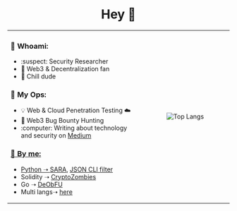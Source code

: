 <!-- ### Hi there 👋 -->

<!--
<div id="header" align="center">
  <img src="https://media.giphy.com/media/gjrYDwbjnK8x36xZIO/giphy.gif" width="300"/>
</div>
<div align='center'>
  <img src="https://img.shields.io/badge/-TryHackMe-%23212C42?style=for-the-badge&logo=tryhackme&logoColor=white" />
  <img src="https://img.shields.io/badge/-HackTheBox-%239FEF00?style=for-the-badge&logo=hackthebox&logoColor=white" />
  <img src="https://img.shields.io/badge/-Intigriti-%23161A36?style=for-the-badge&logo=intigriti&logoColor=white" />
  <img src="https://img.shields.io/badge/-HackerOne-%23494649?style=for-the-badge&logo=hackerone&logoColor=white" />
</div>
<div id="badges" align="center">
  <a href="https://www.linkedin.com/">
    <img src="https://img.shields.io/badge/LinkedIn-blue?style=for-the-badge&logo=linkedin&logoColor=white" alt="LinkedIn Badge"/>
  </a>
</div>
<div align="center">
<img src="https://www.hackthebox.eu/badge/image/1475593" alt="Hack The Box Badge" hspace="20" />
</div>-->
<h1 align='center'>Hey 👋</h1>
<div align="center">
  <table style="border: none; border-collapse: collapse;">
    <tr>
      <td valign="bottom" width="60%" style="border: none;">
  <h3>💽 Whoami:</h3>
  <ul>
    <li>:suspect: Security Researcher</li>
    <li>🧬 Web3 & Decentralization fan</li>
    <li>🤙 Chill dude</li>
  </ul>
  
  <h3>🧠 My Ops:</h3>
  <ul>
    <li>💡 Web & Cloud Penetration Testing ☁️</li>
    <li>&#128270; Web3 Bug Bounty Hunting </li>
    <li>:computer: Writing about technology and security on <a href='https://medium.com/@k0d3-n-r011a'>Medium</</li>
  </ul>
  
  <h3>💾 By me:</h3>
  <ul>
    <li>Python ➝‬ <a href='https://github.com/Kode-n-Rolla/sara'>SARA</a>, <a href='https://github.com/Kode-n-Rolla/json_cli_filter'>JSON CLI filter</a></li>
    <li>Solidity ➝‬ <a href='https://github.com/Kode-n-Rolla/web3/tree/main/own_kodes/cryptozombies'>CryptoZombies</a></li>
    <li>Go ➝‬ <a href='https://github.com/Kode-n-Rolla/deobfu'>DeObFU</a></li>
    <li>Multi langs➝‬ <a href='https://github.com/Kode-n-Rolla/evil-kodes'>here</a></li>
  </ul>
  
  </td>
  <td valign="middle" width="50%" align="center" style="border: none;">
    
  ![Top Langs](https://github-readme-stats.vercel.app/api/top-langs/?username=Kode-n-Rolla&layout=donut-vertical&theme=vision-friendly-dark&border_radius=10&custom_title=Top+4&langs_count=4)
    
  </td>
  </tr>
  </table>
</div>

<!--
-  🤯 Created <a href='https://github.com/Kode-n-Rolla/sara'>SARA</a>, an offensive security tool for efficiently finding endpoints
-  🪢 Koded <a href='https://github.com/Kode-n-Rolla/deobfu'>DeObFU</a> for deobfuscate strings
-  🦾 Developed <a href='https://github.com/Kode-n-Rolla/json_cli_filter'>json cli filter</a>, a tool for filtering objects in JSON file 



 - :mailbox: How to reach me: [![Linkedin Badge](https://img.shields.io/badge/-click_-blue?style=flat&logo=Linkedin&logoColor=white)](https://www.linkedin.com/in/)

---

⚡ Tech Stack:

<div>
  <img src="https://www.pngkey.com/png/full/264-2645294_download-svg-download-png-ethereum-png.png" title="Ethereum" alt="Ethereum" width="60" height="60"/>&nbsp;
  <img src="https://svgmix.com/uploads/skillicons/f41159-solidity.svg" title="Solidity" alt="Solidity" width="60" height="60"/>&nbsp;
  <img src="https://github.com/foundry-rs/foundry/raw/master/.github/assets/banner.png" title="Foundry" alt="Foundry" width="120" height="60"/>&nbsp;
</div>
<div>
  <img src="https://upload.wikimedia.org/wikipedia/commons/2/2b/Kali-dragon-icon.svg" title="Kali Linux" alt="Kali Linux" width="60" height="60"/>&nbsp;
  <img src="https://external-content.duckduckgo.com/iu/?u=https%3A%2F%2Fgitlab.com%2Fuploads%2F-%2Fsystem%2Fproject%2Favatar%2F35856879%2FNew-ParrotOS-logo.png&f=1&nofb=1&ipt=c2a72a21593a1e5cfaeac74278940d42a9d83e770e784454cbc001d5568c392b" title="Parrot OS" alt="Parrot OS" width="60" height="60"/>&nbsp;
  <img src="https://github.com/devicons/devicon/blob/master/icons/python/python-original.svg" title="Python" alt="Python" width="60" height="60"/>&nbsp;
  <img src="https://github.com/devicons/devicon/blob/master/icons/go/go-original.svg" title="Golang" alt="Golang" width="60" height="60"/>&nbsp;
  <img src="https://external-content.duckduckgo.com/iu/?u=https%3A%2F%2Fgitlab.com%2Fuploads%2F-%2Fsystem%2Fproject%2Favatar%2F40090554%2Fkali-burpsuite.png&f=1&nofb=1&ipt=3a10c3829c7e72a1a7daea33ed34661201b068cb71209ac985dc85bab098b95a" title="Burp" alt="Burp" width="60" height="60"/>&nbsp;
  <img src="https://caido.io/images/logo.color.webp" title="Caido" alt="Caido" width="60" height="60"/>&nbsp;
  <img src="https://github.com/devicons/devicon/blob/master/icons/bash/bash-original.svg" title="Bash" alt="Bash" width="60" height="60"/>&nbsp;
  <img src="https://github.com/devicons/devicon/blob/master/icons/powershell/powershell-original.svg" title="PowerShell" alt="PowerShell" width="60" height="60"/>&nbsp;
</div>
<div>
  <img src="https://github.com/devicons/devicon/blob/master/icons/amazonwebservices/amazonwebservices-original-wordmark.svg" title="AWS" alt="AWS" width="60" height="60"/>&nbsp;
  <img src="https://github.com/devicons/devicon/blob/master/icons/graphql/graphql-plain-wordmark.svg" title="GraphQL" alt="GraphQL" width="60" height="60"/>&nbsp;
  <img src="https://github.com/devicons/devicon/blob/master/icons/mysql/mysql-original-wordmark.svg" title="MySQL" alt="MySQL" width="60" height="60"/>&nbsp;
  <img src="https://avatars.githubusercontent.com/u/25052637?s=200&v=4" title="MobSF" alt="MobSF" width="60" height="60"/>&nbsp;
  <img src="https://github.com/devicons/devicon/blob/master/icons/javascript/javascript-original.svg" title="JavsScript" alt="JavaScript" width="60" height="60"/>&nbsp;
  <img src="https://github.com/devicons/devicon/blob/master/icons/azure/azure-original.svg" title="Azure" alt="Azure" width="60" height="60"/>&nbsp;
  <img src="https://github.com/devicons/devicon/blob/master/icons/googlecloud/googlecloud-original.svg" title="GCP" alt="GCP" width="60" height="60"/>&nbsp;
</div>

---

✨ My Stats :
<p><img src="badges/KodenRolla-legend.png" alt="THM Badge[0xD][LEGEND]"></p>
<p><img src="badges/kode-n-rolla.png" alt="HTB badge" width="400" height="90"></p>


[![GitHub Streak](http://github-readme-streak-stats.herokuapp.com?user=Kode-n-Rolla&theme=highcontrast&hide_border=false&border_radius=10)](https://git.io/streak-stats)

![Top Langs](https://github-readme-stats.vercel.app/api/top-langs/?username=Kode-n-Rolla&layout=compact&theme=vision-friendly-dark&border_radius=10&card_width=500) -->


<!--<h2 align="center">
  Best wishes!
  <img src="https://user-images.githubusercontent.com/111082113/196870348-87259ffc-36fa-4a46-b989-57c235b19cf4.gif" width="200"/>
</h2>-->

<!--
**Kode-n-Rolla/Kode-n-Rolla** is a ✨ _special_ ✨ repository because its `README.md` (this file) appears on your GitHub profile.
<img src="https://github.com/devicons/devicon/blob/master/icons/php/php-original.svg" title="PHP" alt="PHP" width="60" height="60"/>&nbsp;
<img src="https://github.com/devicons/devicon/blob/master/icons/docker/docker-original-wordmark.svg" title="Docker" alt="Docker" width="60" height="60"/>&nbsp;
<img src="https://github.com/devicons/devicon/blob/master/icons/kubernetes/kubernetes-plain-wordmark.svg" title="Kubernetes" alt="Kubernetes" width="60" height="60"/>&nbsp;
<img src="https://github.com/devicons/devicon/blob/master/icons/cplusplus/cplusplus-plain.svg" title="C++" alt="C++" width="60" height="60"/>&nbsp;
<img src="https://github.com/devicons/devicon/blob/master/icons/csharp/csharp-original.svg" title="C#" alt="C#" width="60" height="60"/>&nbsp;>
<img src="https://media4.giphy.com/media/u2pmTWUi0MXjyrMaVj/giphy.gif?cid=82a1493by8n9uz596k9v500n5qhria8g7samoqj599y93fyr&rid=giphy.gif&ct=g" width="150"/>
<img src="https://media.giphy.com/media/v1.Y2lkPTc5MGI3NjExOWU1NWQ5ZjRiM2IwMzY4ZDU0YmI0Y2YzMzExNDIwYzUxMTU5ZjQxYSZjdD1n/f3KwliaH4MLtli8z7D/giphy.gif" width="250"/>
<img src="https://avatars.githubusercontent.com/u/99892494?s=280&v=4" title="Foundry" alt="Foundry" width="60" height="60"/>&nbsp;
<img src="https://github.com/devicons/devicon/blob/master/icons/solidity/solidity-original.svg" title="Solidity" alt="Solidity" width="60" height="60"/>&nbsp;
<!-- <img src="https://media.giphy.com/media/WUlplcMpOCEmTGBtBW/giphy.gif" width="30">

### :man_technologist: 
### :hammer_and_wrench: 
### :fire: 
Here are some ideas to get you started:

- 🔭 I’m currently working on ...
- 🌱 I’m currently learning ...
- 👯 I’m looking to collaborate on ...
- 🤔 I’m looking for help with ...
- 💬 Ask me about ...
- 📫 How to reach me: ...
- 😄 Pronouns: ...
- ⚡ Fun fact: ...

- :zap:
Heavy
![QRUC](https://user-images.githubusercontent.com/111082113/196855314-0ca0c9b1-f8b0-458e-abc6-8e77d5a1c7f9.gif)

For count views profile
<img src="https://komarev.com/ghpvc/?username=Kode-n-Rolla&style=flat-square&color=blue" alt=""/>

Icons Tools
https://github.com/devicons/devicon/tree/master/icons

Emoji
https://github.com/ikatyang/emoji-cheat-sheet/blob/master/README.md

